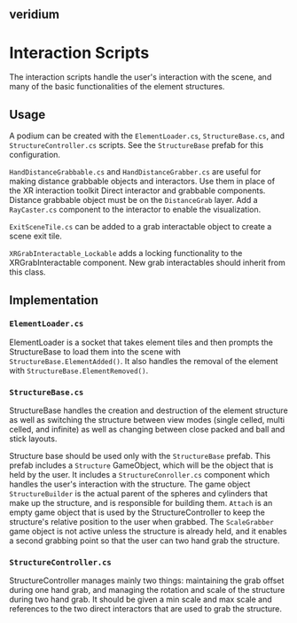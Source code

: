 ## veridium
# Interaction Scripts

The interaction scripts handle the user's interaction with the scene, and many of the basic functionalities of the element structures.

## Usage

A podium can be created with the `ElementLoader.cs`, `StructureBase.cs`, and `StructureController.cs` scripts. See the `StructureBase` prefab for this configuration.

`HandDistanceGrabbable.cs` and `HandDistanceGrabber.cs` are useful for making distance grabbable objects and interactors. Use them in place of the XR interaction toolkit Direct interactor and grabbable components. Distance grabbable object must be on the `DistanceGrab` layer. Add a `RayCaster.cs` component to the interactor to enable the visualization.

`ExitSceneTile.cs` can be added to a grab interactable object to create a scene exit tile. 

`XRGrabInteractable_Lockable` adds a locking functionality to the XRGrabInteractable component. New grab interactables should inherit from this class.

## Implementation

### `ElementLoader.cs`

ElementLoader is a socket that takes element tiles and then prompts the StructureBase to load them into the scene with `StructureBase.ElementAdded()`. It also handles the removal of the element with `StructureBase.ElementRemoved()`.

### `StructureBase.cs`

StructureBase handles the creation and destruction of the element structure as well as switching the structure between view modes (single celled, multi celled, and infinite) as well as changing between close packed and ball and stick layouts. 

Structure base should be used only with the `StructureBase` prefab. This prefab includes a `Structure` GameObject, which will be the object that is held by the user. It includes a `StructureConroller.cs` component which handles the user's interaction with the structure. The game object `StructureBuilder` is the actual parent of the spheres and cylinders that make up the structure, and is responsible for building them. `Attach` is an empty game object that is used by the StructureController to keep the structure's relative position to the user when grabbed. The `ScaleGrabber` game object is not active unless the structure is already held, and it enables a second grabbing point so that the user can two hand grab the structure. 

### `StructureController.cs`

StructureController manages mainly two things: maintaining the grab offset during one hand grab, and managing the rotation and scale of the structure during two hand grab. It should be given a min scale and max scale and references to the two direct interactors that are used to grab the structure.